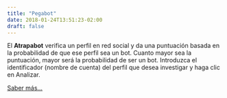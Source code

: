 ```yaml
---
title: "Pegabot"
date: 2018-01-24T13:51:23-02:00
draft: false
---
```



El **Atrapabot** verifica un perfil en red social y da una puntuación basada en la probabilidad de que ese perfil sea un bot. Cuanto mayor sea la puntuación, mayor será la probabilidad de ser un bot. Introduzca el identificador (nombre de cuenta) del perfil que desea investigar y haga clic en Analizar.

[Saber más...](/faq/)
